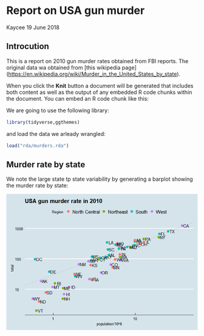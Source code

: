 Report on USA gun murder
================
Kaycee
19 June 2018

Introcution
-----------

This is a report on 2010 gun murder rates obtained from FBI reports. The original data wa obtained from \[this wikipedia page\] (<https://en.wikipedia.org/wiki/Murder_in_the_United_States_by_state>).

When you click the **Knit** button a document will be generated that includes both content as well as the output of any embedded R code chunks within the document. You can embed an R code chunk like this:

We are going to use the following library:

``` r
library(tidyverse,ggthemes)
```

and load the data we arleady wrangled:

``` r
load("rda/murders.rda")
```

Murder rate by state
--------------------

We note the large state tp state variability by generating a barplot showing the murder rate by state:

![](reports_files/figure-markdown_github/murder-rate-by-state-1.png)
